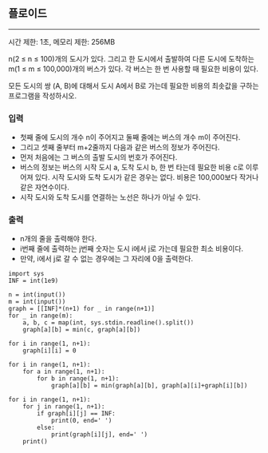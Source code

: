 ## 플로이드

---

시간 제한: 1초, 메모리 제한: 256MB

n(2 ≤ n ≤ 100)개의 도시가 있다. 그리고 한 도시에서 출발하여 다른 도시에 도착하는 m(1 ≤ m ≤ 100,000)개의 버스가 있다. 각 버스는 한 번 사용할 때 필요한 비용이 있다.

모든 도시의 쌍 (A, B)에 대해서 도시 A에서 B로 가는데 필요한 비용의 최솟값을 구하는 프로그램을 작성하시오.

### 입력

- 첫째 줄에 도시의 개수 n이 주어지고 둘째 줄에는 버스의 개수 m이 주어진다.
- 그리고 셋째 줄부터 m+2줄까지 다음과 같은 버스의 정보가 주어진다. 
- 먼저 처음에는 그 버스의 출발 도시의 번호가 주어진다.
- 버스의 정보는 버스의 시작 도시 a, 도착 도시 b, 한 번 타는데 필요한 비용 c로 이루어져 있다. 시작 도시와 도착 도시가 같은 경우는 없다. 비용은 100,000보다 작거나 같은 자연수이다.
- 시작 도시와 도착 도시를 연결하는 노선은 하나가 아닐 수 있다.

### 출력

- n개의 줄을 출력해야 한다. 
- i번째 줄에 출력하는 j번째 숫자는 도시 i에서 j로 가는데 필요한 최소 비용이다. 
- 만약, i에서 j로 갈 수 없는 경우에는 그 자리에 0을 출력한다.

~~~
import sys
INF = int(1e9)

n = int(input())
m = int(input())
graph = [[INF]*(n+1) for _ in range(n+1)]
for _ in range(m):
    a, b, c = map(int, sys.stdin.readline().split())
    graph[a][b] = min(c, graph[a][b])

for i in range(1, n+1):
    graph[i][i] = 0

for i in range(1, n+1):
    for a in range(1, n+1):
        for b in range(1, n+1):
            graph[a][b] = min(graph[a][b], graph[a][i]+graph[i][b])

for i in range(1, n+1):
    for j in range(1, n+1):
        if graph[i][j] == INF:
            print(0, end=' ')
        else:
            print(graph[i][j], end=' ')
    print()

~~~